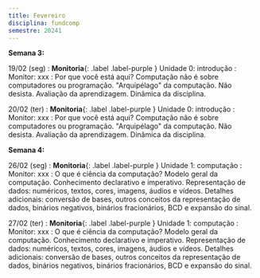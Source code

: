 ```yaml
---
title: Fevereiro
disciplina: fundcomp
semestre: 20241
---
```


**Semana 3:**

19/02 (seg)
: **Monitoria**{: .label .label-purple } Unidade 0: introdução
  : Monitor: xxx
: Por que você está aqui? Computação não é sobre computadores ou programação. "Arquipélago" da computação. Não desista. Avaliação da aprendizagem. Dinâmica da disciplina.

20/02 (ter)
: **Monitoria**{: .label .label-purple } Unidade 0: introdução
  : Monitor: xxx
: Por que você está aqui? Computação não é sobre computadores ou programação. "Arquipélago" da computação. Não desista. Avaliação da aprendizagem. Dinâmica da disciplina.

**Semana 4:**

26/02 (seg)
: **Monitoria**{: .label .label-purple } Unidade 1: computação
  : Monitor: xxx
: O que é ciência da computação? Modelo geral da computação. Conhecimento declarativo e imperativo. Representação de dados: numéricos, textos, cores, imagens, áudios e vídeos. Detalhes adicionais: conversão de bases, outros conceitos da representação de dados, binários negativos, binários fracionários, BCD e expansão do sinal.

27/02 (ter)
: **Monitoria**{: .label .label-purple } Unidade 1: computação
  : Monitor: xxx
: O que é ciência da computação? Modelo geral da computação. Conhecimento declarativo e imperativo. Representação de dados: numéricos, textos, cores, imagens, áudios e vídeos. Detalhes adicionais: conversão de bases, outros conceitos da representação de dados, binários negativos, binários fracionários, BCD e expansão do sinal.

